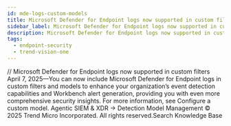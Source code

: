 ```yaml
---
id: mde-logs-custom-models
title: Microsoft Defender for Endpoint logs now supported in custom filters
sidebar_label: Microsoft Defender for Endpoint logs now supported in custom filters
description: Microsoft Defender for Endpoint logs now supported in custom filters
tags:
  - endpoint-security
  - trend-vision-one
---
```


/*<![CDATA[*/ $('#title').html($('meta[name=map-description]').attr('content')); /*]]>*/ Microsoft Defender for Endpoint logs now supported in custom filters April 7, 2025—You can now include Microsoft Defender for Endpoint logs in custom filters and models to enhance your organization’s event detection capabilities and Workbench alert generation, providing you with even more comprehensive security insights. For more information, see Configure a custom model. Agentic SIEM & XDR → Detection Model Management © 2025 Trend Micro Incorporated. All rights reserved.Search Knowledge Base
